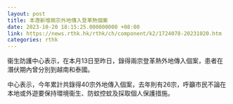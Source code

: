 ```yaml
---
layout: post
title: 本港新增兩宗外地傳入登革熱個案
date: 2023-10-20 18:15:25.000000000 +08:00
link: https://news.rthk.hk/rthk/ch/component/k2/1724078-20231020.htm
categories: rthk
---
```


衞生防護中心表示，在本月13日至昨日，錄得兩宗登革熱外地傳入個案，患者在潛伏期內曾分別到越南和泰國。

中心表示，今年累計共錄得40宗外地傳入個案，去年則有26宗，呼籲市民不論在本地或外遊要保持環境衞生、防蚊控蚊及採取個人保護措施。
